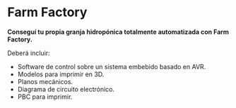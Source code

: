 # Farm Factory
**Conseguí tu propia granja hidropónica totalmente automatizada con Farm Factory.**

Deberá incluir:
* Software de control sobre un sistema embebido basado en AVR.
* Modelos para imprimir en 3D.
* Planos mecánicos.
* Diagrama de circuito electrónico.
* PBC para imprimir.
